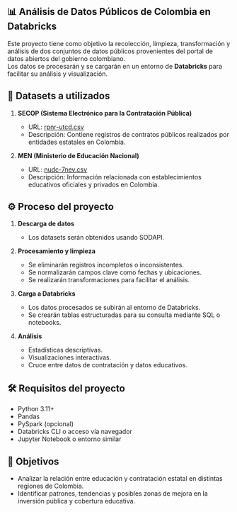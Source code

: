 ## 📊 Análisis de Datos Públicos de Colombia en Databricks

Este proyecto tiene como objetivo la recolección, limpieza, transformación y análisis de dos conjuntos de datos públicos provenientes del portal de datos abiertos del gobierno colombiano.  
Los datos se procesarán y se cargarán en un entorno de **Databricks** para facilitar su análisis y visualización.

## 📂 Datasets a utilizados

1. **SECOP (Sistema Electrónico para la Contratación Pública)**
   - URL: [rpnr-utcd.csv](https://www.datos.gov.co/resource/rpnr-utcd.csv)
   - Descripción: Contiene registros de contratos públicos realizados por entidades estatales en Colombia.

2. **MEN (Ministerio de Educación Nacional)**
   - URL: [nudc-7nev.csv](https://www.datos.gov.co/resource/nudc-7nev.csv)
   - Descripción: Información relacionada con establecimientos educativos oficiales y privados en Colombia.

## ⚙️ Proceso del proyecto

1. **Descarga de datos**
   - Los datasets serán obtenidos usando SODAPI.

2. **Procesamiento y limpieza**
   - Se eliminarán registros incompletos o inconsistentes.
   - Se normalizarán campos clave como fechas y ubicaciones.
   - Se realizarán transformaciones para facilitar el análisis.

3. **Carga a Databricks**
   - Los datos procesados se subirán al entorno de Databricks.
   - Se crearán tablas estructuradas para su consulta mediante SQL o notebooks.

4. **Análisis**
   - Estadísticas descriptivas.
   - Visualizaciones interactivas.
   - Cruce entre datos de contratación y datos educativos.

## 🛠️ Requisitos del proyecto

- Python 3.11+
- Pandas
- PySpark (opcional)
- Databricks CLI o acceso vía navegador
- Jupyter Notebook o entorno similar

## 🎯 Objetivos 

- Analizar la relación entre educación y contratación estatal en distintas regiones de Colombia.
- Identificar patrones, tendencias y posibles zonas de mejora en la inversión pública y cobertura educativa.